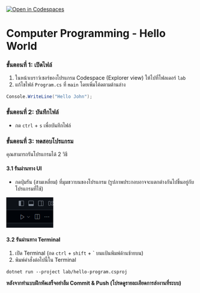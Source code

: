 [![Open in Codespaces](https://classroom.github.com/assets/launch-codespace-2972f46106e565e64193e422d61a12cf1da4916b45550586e14ef0a7c637dd04.svg)](https://classroom.github.com/open-in-codespaces?assignment_repo_id=19915667)
# Computer Programming - Hello World

### ขั้นตอนที่ 1: เปิดไฟล์

1. ในหน้าเบราว์เซอร์ของโปรแกรม Codespace (Explorer view) ให้ไปที่โฟลเดอร์ `lab`
2. แก้ไขไฟล์ `Program.cs` ที่ `main` โดยเพิ่มโค้ดตามด้านล่าง

```c#
Console.WriteLine("Hello John");
```

### ขั้นตอนที่ 2: บันทึกไฟล์

* กด `ctrl` + `s` เพื่อบันทึกไฟล์

### ขั้นตอนที่ 3: ทดสอบโปรแกรม

คุณสามารถรันโปรแกรมได้ 2 วิธี

#### 3.1 รันผ่านทาง UI

* กดปุ่มรัน (สามเหลี่ยม) ที่มุมขวาบนของโปรแกรม (รูปภาพประกอบอาจจะแตกต่างกันไปขึ้นอยู่กับโปรแกรมที่ใช้)

![](/images/vscode-run.png)

#### 3.2 รันผ่านทาง Terminal

1. เปิด Terminal (กด `ctrl` + `shift` + `  บนแป้นพิมพ์ด้านซ้ายบน)
2. พิมพ์คำสั่งต่อไปนี้ใน Terminal

```
dotnet run --project lab/hello-program.csproj
```

**หลังจากทำแบบฝึกหัดเสร็จอย่าลืม Commit & Push (โปรดดูรายละเอียดการส่งงานที่ระบบ)**




